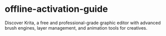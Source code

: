 # offline-activation-guide
Discover Krita, a free and professional-grade graphic editor with advanced brush engines, layer management, and animation tools for creatives.
